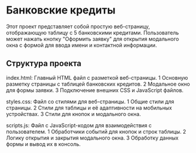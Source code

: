 # Банковские кредиты

Этот проект представляет собой простую веб-страницу, 
отображающую таблицу с 5 банковскими кредитами. 
Пользователь может нажать кнопку "Оформить заявку" для открытия модального 
окна с формой для ввода имени и контактной информации.

## Структура проекта

index.html: Главный HTML файл с разметкой веб-страницы.
1 Основную разметку страницы с таблицей банковских кредитов.
2 Модальное окно для формы заявки.
3 Подключение внешних CSS и JavaScript файлов.

styles.css: Файл со стилями для веб-страницы.
1 Общие стили для страницы.
2 Стили для таблицы и её адаптивности на мобильных устройствах.
3 Стили для кнопок и модального окна.

scripts.js: Файл с JavaScript-кодом для взаимодействия с пользователем.
1 Обработчики событий для кнопок и строк таблицы.
2 Логику открытия и закрытия модального окна.
3 Обработку данных формы и вывод их в консоль.
